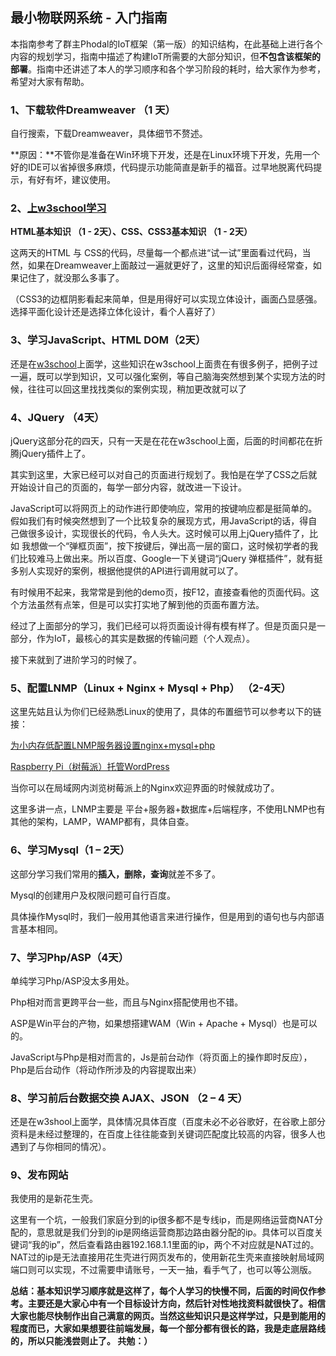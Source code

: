 ## 最小物联网系统 - 入门指南 ##

本指南参考了群主Phodal的IoT框架（第一版）的知识结构，在此基础上进行各个内容的规划学习，指南中描述了构建IoT所需要的大部分知识，但**不包含该框架的部署**。指南中还讲述了本人的学习顺序和各个学习阶段的耗时，给大家作为参考，希望对大家有帮助。

### 1、下载软件Dreamweaver （1 天） ###

自行搜索，下载Dreamweaver，具体细节不赘述。

**原因：**不管你是准备在Win环境下开发，还是在Linux环境下开发，先用一个好的IDE可以省掉很多麻烦，代码提示功能简直是新手的福音。过早地脱离代码提示，有好有坏，建议使用。

### 2、[上w3school学习](http://www.w3school.com.cn/index.html) ###

**HTML基本知识 （1 - 2天）、CSS、CSS3基本知识 （1 - 2天）**

这两天的HTML 与 CSS的代码，尽量每一个都点进“试一试”里面看过代码，当然，如果在Dreamweaver上面敲过一遍就更好了，这里的知识后面得经常查，如果记住了，就没那么多事了。

（CSS3的边框阴影看起来简单，但是用得好可以实现立体设计，画面凸显感强。选择平面化设计还是选择立体化设计，看个人喜好了）

### 3、学习JavaScript、HTML DOM（2天） ###
 
还是在[w3school](http://www.w3school.com.cn/index.html)上面学，这些知识在w3school上面贵在有很多例子，把例子过一遍，既可以学到知识，又可以强化案例，等自己脑海突然想到某个实现方法的时候，往往可以回这里找找类似的案例实现，稍加更改就可以了

### 4、JQuery （4天） ###

jQuery这部分花的四天，只有一天是在花在w3school上面，后面的时间都花在折腾jQuery插件上了。

其实到这里，大家已经可以对自己的页面进行规划了。我怕是在学了CSS之后就开始设计自己的页面的，每学一部分内容，就改进一下设计。

JavaScript可以将网页上的动作进行即使响应，常用的按键响应都是挺简单的。假如我们有时候突然想到了一个比较复杂的展现方式，用JavaScript的话，得自己做很多设计，实现很长的代码，令人头大。这时候可以用上jQuery插件了，比如 我想做一个“弹框页面”，按下按键后，弹出高一层的窗口，这时候初学者的我们比较难马上做出来。所以百度、Google一下关键词“jQuery 弹框插件”，就有挺多别人实现好的案例，根据他提供的API进行调用就可以了。
	
有时候用不起来，我常常是到他的demo页，按F12，直接查看他的页面代码。这个方法虽然有点笨，但是可以实打实地了解到他的页面布置方法。

	
经过了上面部分的学习，我们已经可以将页面设计得有模有样了。但是页面只是一部分，作为IoT，最核心的其实是数据的传输问题（个人观点）。
	
接下来就到了进阶学习的时候了。

### 5、配置LNMP（Linux + Nginx + Mysql + Php） （2-4天） ###
这里先姑且认为你们已经熟悉Linux的使用了，具体的布置细节可以参考以下的链接：

[为小内存低配置LNMP服务器设置nginx+mysql+php](http://geekpi.cn/blog/2012/10/1908)

[Raspberry Pi（树莓派）托管WordPress](http://www.guokr.com/post/332043/)

当你可以在局域网内浏览树莓派上的Nginx欢迎界面的时候就成功了。

这里多讲一点，LNMP主要是 平台+服务器+数据库+后端程序，不使用LNMP也有其他的架构，LAMP，WAMP都有，具体自查。

### 6、学习Mysql（1 – 2天） ###
这部分学习我们常用的**插入，删除，查询**就差不多了。

Mysql的创建用户及权限问题可自行百度。

具体操作Mysql时，我们一般用其他语言来进行操作，但是用到的语句也与内部语言基本相同。

### 7、学习Php/ASP（4天） ##
单纯学习Php/ASP没太多用处。
	
Php相对而言更跨平台一些，而且与Nginx搭配使用也不错。
	
ASP是Win平台的产物，如果想搭建WAM（Win + Apache + Mysql）也是可以的。

JavaScript与Php是相对而言的，Js是前台动作（将页面上的操作即时反应），Php是后台动作（将动作所涉及的内容提取出来）

### 8、学习前后台数据交换 AJAX、JSON （2 – 4 天） ###
还是在w3shool上面学，具体情况具体百度（百度未必不必谷歌好，在谷歌上部分资料是未经过整理的，在百度上往往能查到关键词匹配度比较高的内容，很多人也遇到了与你相同的情况）。
### 9、发布网站 ###
我使用的是新花生壳。
	
这里有一个坑，一般我们家庭分到的ip很多都不是专线ip，而是网络运营商NAT分配的，意思就是我们分到的ip是网络运营商那边路由器分配的ip。具体可以百度关键词“我的ip”，然后查看路由器192.168.1.1里面的ip，两个不对应就是NAT过的。NAT过的ip是无法直接用花生壳进行网页发布的，使用新花生壳来直接映射局域网端口则可以实现，不过需要申请账号，一天一抽，看手气了，也可以等公测版。

**总结：基本知识学习顺序就是这样了，每个人学习的快慢不同，后面的时间仅作参考。主要还是大家心中有一个目标设计方向，然后针对性地找资料就很快了。相信大家也能尽快制作出自己满意的网页。当然这些知识只是这样学过，只是到能用的程度而已，大家如果想要往前端发展，每一个部分都有很长的路，我是走底层路线的，所以只能浅尝则止了。
共勉：）**

